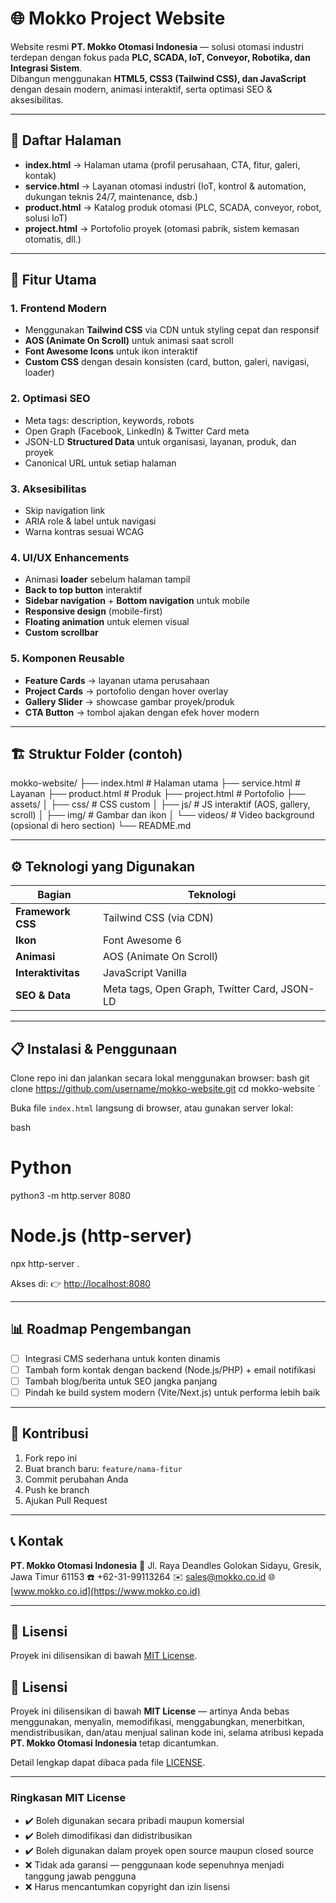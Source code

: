

# 🌐 Mokko Project Website
Website resmi **PT. Mokko Otomasi Indonesia** — solusi otomasi industri terdepan dengan fokus pada **PLC, SCADA, IoT, Conveyor, Robotika, dan Integrasi Sistem**.  
Dibangun menggunakan **HTML5, CSS3 (Tailwind CSS), dan JavaScript** dengan desain modern, animasi interaktif, serta optimasi SEO & aksesibilitas.

---

## 📌 Daftar Halaman
- **index.html** → Halaman utama (profil perusahaan, CTA, fitur, galeri, kontak)  
- **service.html** → Layanan otomasi industri (IoT, kontrol & automation, dukungan teknis 24/7, maintenance, dsb.)  
- **product.html** → Katalog produk otomasi (PLC, SCADA, conveyor, robot, solusi IoT)  
- **project.html** → Portofolio proyek (otomasi pabrik, sistem kemasan otomatis, dll.)  

---

## 🚀 Fitur Utama
### 1. **Frontend Modern**
- Menggunakan **Tailwind CSS** via CDN untuk styling cepat dan responsif  
- **AOS (Animate On Scroll)** untuk animasi saat scroll  
- **Font Awesome Icons** untuk ikon interaktif  
- **Custom CSS** dengan desain konsisten (card, button, galeri, navigasi, loader)

### 2. **Optimasi SEO**
- Meta tags: description, keywords, robots  
- Open Graph (Facebook, LinkedIn) & Twitter Card meta  
- JSON-LD **Structured Data** untuk organisasi, layanan, produk, dan proyek  
- Canonical URL untuk setiap halaman  

### 3. **Aksesibilitas**
- Skip navigation link  
- ARIA role & label untuk navigasi  
- Warna kontras sesuai WCAG  

### 4. **UI/UX Enhancements**
- Animasi **loader** sebelum halaman tampil  
- **Back to top button** interaktif  
- **Sidebar navigation** + **Bottom navigation** untuk mobile  
- **Responsive design** (mobile-first)  
- **Floating animation** untuk elemen visual  
- **Custom scrollbar**  

### 5. **Komponen Reusable**
- **Feature Cards** → layanan utama perusahaan  
- **Project Cards** → portofolio dengan hover overlay  
- **Gallery Slider** → showcase gambar proyek/produk  
- **CTA Button** → tombol ajakan dengan efek hover modern  

---

## 🏗️ Struktur Folder (contoh)

mokko-website/
├── index.html          # Halaman utama
├── service.html        # Layanan
├── product.html        # Produk
├── project.html        # Portofolio
├── assets/
│   ├── css/            # CSS custom
│   ├── js/             # JS interaktif (AOS, gallery, scroll)
│   ├── img/            # Gambar dan ikon
│   └── videos/         # Video background (opsional di hero section)
└── README.md


---

## ⚙️ Teknologi yang Digunakan
| Bagian          | Teknologi               |
|-----------------|-------------------------|
| **Framework CSS** | Tailwind CSS (via CDN) |
| **Ikon**         | Font Awesome 6          |
| **Animasi**      | AOS (Animate On Scroll) |
| **Interaktivitas** | JavaScript Vanilla     |
| **SEO & Data**   | Meta tags, Open Graph, Twitter Card, JSON-LD |

---

## 📋 Instalasi & Penggunaan
Clone repo ini dan jalankan secara lokal menggunakan browser:
bash
git clone https://github.com/username/mokko-website.git
cd mokko-website
`

Buka file `index.html` langsung di browser, atau gunakan server lokal:

bash
# Python
python3 -m http.server 8080

# Node.js (http-server)
npx http-server .


Akses di:
👉 [http://localhost:8080](http://localhost:8080)

---

## 📊 Roadmap Pengembangan

* [ ] Integrasi CMS sederhana untuk konten dinamis
* [ ] Tambah form kontak dengan backend (Node.js/PHP) + email notifikasi
* [ ] Tambah blog/berita untuk SEO jangka panjang
* [ ] Pindah ke build system modern (Vite/Next.js) untuk performa lebih baik

---

## 🤝 Kontribusi

1. Fork repo ini
2. Buat branch baru: `feature/nama-fitur`
3. Commit perubahan Anda
4. Push ke branch
5. Ajukan Pull Request

---

## 📞 Kontak

**PT. Mokko Otomasi Indonesia**
📍 Jl. Raya Deandles Golokan Sidayu, Gresik, Jawa Timur 61153
☎️ +62-31-99113264
✉️ [sales@mokko.co.id](mailto:sales@mokko.co.id)
🌐 [www.mokko.co.id](https://www.mokko.co.id)

---

## 📜 Lisensi

Proyek ini dilisensikan di bawah [MIT License](LICENSE).

## 📜 Lisensi

Proyek ini dilisensikan di bawah **MIT License** — artinya Anda bebas menggunakan, menyalin, memodifikasi, menggabungkan, menerbitkan, mendistribusikan, dan/atau menjual salinan kode ini, selama atribusi kepada **PT. Mokko Otomasi Indonesia** tetap dicantumkan.

Detail lengkap dapat dibaca pada file [LICENSE](LICENSE).

---

### Ringkasan MIT License
- ✔️ Boleh digunakan secara pribadi maupun komersial  
- ✔️ Boleh dimodifikasi dan didistribusikan  
- ✔️ Boleh digunakan dalam proyek open source maupun closed source  
- ❌ Tidak ada garansi — penggunaan kode sepenuhnya menjadi tanggung jawab pengguna  
- ❌ Harus mencantumkan copyright dan izin lisensi  

